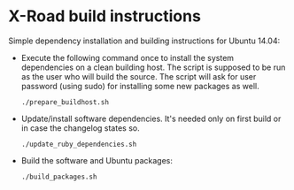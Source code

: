 # X-Road build instructions

Simple dependency installation and building instructions for Ubuntu 14.04:

* Execute the following command once to install the system dependencies on a clean building host. The script is supposed to be run as the user who will build the source. The script will ask for user password (using sudo) for installing some new packages as well.

    `./prepare_buildhost.sh`

* Update/install software dependencies. It's needed only on first build or in case the changelog states so.

    `./update_ruby_dependencies.sh`

* Build the software and Ubuntu packages:

    `./build_packages.sh`
